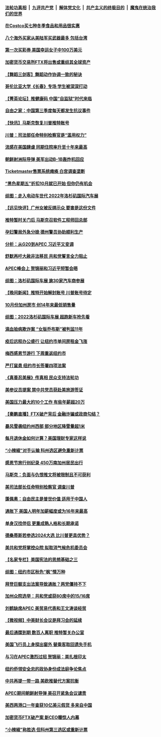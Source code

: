 ####  [法轮功真相](../../../../basic/blob/master/README.md?t=11202202) &nbsp;|&nbsp; [九评共产党](../../../../9ping.md/blob/master/README.md?t=11202202) &nbsp;|&nbsp; [解体党文化](../../../../jtdwh.md/blob/master/README.md?t=11202202)  &nbsp;|&nbsp; [共产主义的终极目的](../../../../gczydzjmd.md/blob/master/README.md?t=11202202) &nbsp;|&nbsp; [魔鬼在统治我们的世界](../../../../mgztzwmdsj.md/blob/master/README.md?t=11202202) 

#### [在Costco买七种冬季食品和用品很实惠](../pages/nsc412/n13868166.md?t=11202202) 

#### [八个海外买家从美陆军买武器最多 包括台湾](../pages/nsc412/n13868794.md?t=11202202) 

#### [第一次买彩券 美国幸运女子中100万美元](../pages/nsc412/n13869437.md?t=11202202) 

#### [加密货币交易所FTX将出售或重组其全球资产](../pages/nsc412/n13869376.md?t=11202202) 

#### [【舞蹈三剑客】舞蹈动作协调一致的秘诀](../pages/nsc412/n13869433.md?t=11202202) 

#### [哥伦比亚大学《长春》专场  学生被深深打动](../pages/nsc412/n13869357.md?t=11202202) 

#### [【菁英论坛】推健康码 中国“自监狱”时代来临](../pages/nsc412/n13869302.md?t=11202202) 

#### [自由之家：中国第三季度每天都发生抗议事件](../pages/nsc412/n13869343.md?t=11202202) 

#### [【快讯】马斯克恢复川普推特账号](../pages/nsc412/n13869381.md?t=11202202) 

#### [川普：司法部任命特别检察官是“滥用权力”](../pages/nsc412/n13869337.md?t=11202202) 

#### [流感在美国肆虐 同期住院率升至十年来最高](../pages/nsc412/n13869360.md?t=11202202) 

#### [朝鲜射洲际导弹 美军出动B-1B轰炸机回应](../pages/nsc412/n13869333.md?t=11202202) 

#### [Ticketmaster售票系统瘫痪 白宫调查垄断](../pages/nsc412/n13869298.md?t=11202202) 

#### [“黑色星期五”折扣10月就已开始 但你仍有机会](../pages/nsc412/n13869335.md?t=11202202) 

#### [组图：走入电动车世代 2022年洛杉矶国际汽车展](../pages/nsc412/n13869304.md?t=11202202) 

#### [【远见快评】广州女被反绑示众 要害是这份文件](../pages/nsc412/n13869300.md?t=11202202) 

#### [推特暂时关门后 马斯克召软件工程师回总部](../pages/nsc412/n13869277.md?t=11202202) 

#### [孕妇警局外急分娩 德州警员协助顺利生产](../pages/nsc412/n13869031.md?t=11202202) 

#### [分析：从G20到APEC 习近平又变调](../pages/nsc412/n13869256.md?t=11202202) 

#### [舒默再吁大赦非法移民 共和党誓言全力阻止](../pages/nsc412/n13868898.md?t=11202202) 

#### [APEC峰会上 贺锦丽和习近平短暂会晤](../pages/nsc412/n13868909.md?t=11202202) 

#### [组图：洛杉矶国际车展 逾30家汽车商参展](../pages/nsc412/n13869113.md?t=11202202) 

#### [【晚间新闻】推特开始解封账号 川普账号待定](../pages/nsc412/n13868807.md?t=11202202) 

#### [10月份加州房市 创14年来最低销售量](../pages/nsc412/n13868890.md?t=11202202) 

#### [组图：2022洛杉矶国际车展 超跑新车抢先看](../pages/nsc412/n13868937.md?t=11202202) 

#### [滴血验病欺诈案 “女版乔布斯”被判监11年](../pages/nsc412/n13868846.md?t=11202202) 

#### [疫后远程办公盛行 让纽约市单间房租金飞涨](../pages/nsc412/n13868927.md?t=11202202) 

#### [梅西感恩节游行 下周重返纽约市](../pages/nsc412/n13868922.md?t=11202202) 

#### [严打鼠患 纽约市长签署四项法案](../pages/nsc412/n13868900.md?t=11202202) 

#### [《真善忍美展》传真相 民众支持法轮功](../pages/nsc412/n13867633.md?t=11202202) 

#### [美参议员提案 禁中共党员获赴美旅游签证](../pages/nsc412/n13868791.md?t=11202202) 

#### [美国压力最大的10个工作 有些年薪超20万](../pages/nsc412/n13868865.md?t=11202202) 

#### [【秦鹏直播】FTX破产背后 金融诈骗或政商勾结？](../pages/nsc412/n13868809.md?t=11202202) 

#### [暴风雪袭纽约州西部 部分地区降雪量超1米](../pages/nsc412/n13868802.md?t=11202202) 

#### [每月退休金如何计算？美国理财专家这样说](../pages/nsc412/n13868853.md?t=11202202) 

#### [“小辣椒”对手认输 科州选区避免重新计票](../pages/nsc412/n13868826.md?t=11202202) 

#### [感恩节旅行创纪录 450万南加州居民出行](../pages/nsc412/n13868844.md?t=11202202) 

#### [马斯克：负面与仇恨推文将被限制且不可获利](../pages/nsc412/n13868773.md?t=11202202) 

#### [美司法部长任命特别检察官 调查川普](../pages/nsc412/n13868770.md?t=11202202) 


#### [蓬佩奥：自由民主是普世价值 适用于中国人](../pages/nsc412/n13868777.md?t=11202202) 

#### [通胀下 美国人明年加薪幅度或为16年来最高](../pages/nsc412/n13868757.md?t=11202202) 

#### [单身汉找伴侣 更重成熟人格和长期承诺](../pages/nsc412/n13868778.md?t=11202202) 

#### [德桑蒂斯若参选2024大选 比川普更具优势？](../pages/nsc412/n13868710.md?t=11202202) 

#### [美共和党将掌控众院 拟取消气候危机委员会](../pages/nsc412/n13868747.md?t=11202202) 

#### [【名家专栏】美国宪法的思想基础之三](../pages/nsc412/n13868641.md?t=11202202) 

#### [组图：纽约市区秋色“枫”情万种](../pages/nsc412/n13868718.md?t=11202202) 

#### [拜登巨额支出法案导致通胀？两党僵持不下](../pages/nsc412/n13868712.md?t=11202202) 

#### [加州众院选举：共和党或获80席中的15/16席](../pages/nsc412/n13868162.md?t=11202202) 

#### [刘鹤缺席APEC 美贸易代表和王文涛谈经贸](../pages/nsc412/n13868724.md?t=11202202) 

#### [【微视频】中美财长会议是拜习会的延续](../pages/nsc412/n13868630.md?t=11202202) 

#### [最后通牒到期 数百人离职 推特暂关办公室](../pages/nsc412/n13868699.md?t=11202202) 

#### [美国飞行员上身探出窗外 替乘客取回遗失手机](../pages/nsc412/n13868485.md?t=11202202) 

#### [与习在APEC激烈过招 贺锦丽：美扎根印太](../pages/nsc412/n13868701.md?t=11202202) 

#### [纽约侨领安全忠的政协身份成法庭争论焦点](../pages/nsc412/n13868265.md?t=11202202) 

#### [中共再提一带一路 美欧推替代方案抗衡](../pages/nsc412/n13868587.md?t=11202202) 

#### [APEC期间朝鲜射导弹 美召开紧急会议谴责](../pages/nsc412/n13868588.md?t=11202202) 

#### [美西两港口一年查获10亿美元假货 多来自中国](../pages/nsc412/n13868373.md?t=11202202) 

#### [加密货币FTX破产案 新CEO曝惊人内幕](../pages/nsc412/n13868154.md?t=11202202) 

#### [“小辣椒”称胜选 但科州第三选区或重新计票](../pages/nsc412/n13868282.md?t=11202202) 

